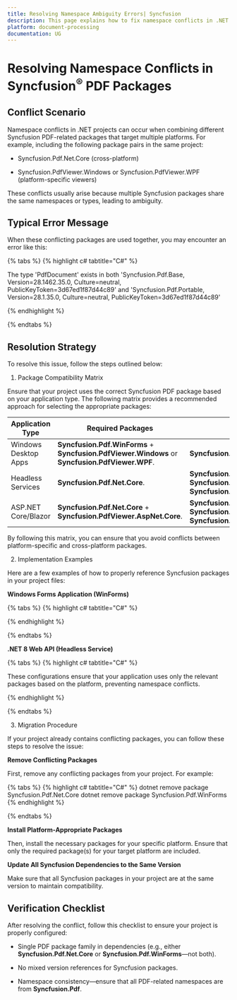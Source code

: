 ```yaml
---
title: Resolving Namespace Ambiguity Errors| Syncfusion
description: This page explains how to fix namespace conflicts in .NET applications caused by using Syncfusion PDF packages like Syncfusion.Pdf.Net.Core and PdfViewer
platform: document-processing
documentation: UG
---
```


# Resolving Namespace Conflicts in Syncfusion<sup>&reg;</sup> PDF Packages

## Conflict Scenario

Namespace conflicts in .NET projects can occur when combining different Syncfusion PDF-related packages that target multiple platforms. For example, including the following package pairs in the same project:

* Syncfusion.Pdf.Net.Core (cross-platform)

* Syncfusion.PdfViewer.Windows or Syncfusion.PdfViewer.WPF (platform-specific viewers)

These conflicts usually arise because multiple Syncfusion packages share the same namespaces or types, leading to ambiguity.

## Typical Error Message

When these conflicting packages are used together, you may encounter an error like this:

{% tabs %}
{% highlight c# tabtitle="C#" %}

The type 'PdfDocument' exists in both 'Syncfusion.Pdf.Base, Version=28.1462.35.0, Culture=neutral, PublicKeyToken=3d67ed1f87d44c89' and 'Syncfusion.Pdf.Portable, Version=28.1.35.0, Culture=neutral, PublicKeyToken=3d67ed1f87d44c89'

{% endhighlight %}

{% endtabs %}

## Resolution Strategy

To resolve this issue, follow the steps outlined below:

1. Package Compatibility Matrix

Ensure that your project uses the correct Syncfusion PDF package based on your application type. The following matrix provides a recommended approach for selecting the appropriate packages:

<table>
  <thead>
    <tr>
      <th>Application Type</th>
      <th>Required Packages</th>
      <th>Avoid</th>
    </tr>
  </thead>
  <tbody>
    <tr>
      <td>
        Windows Desktop Apps
      </td>
      <td>
        <b>Syncfusion.Pdf.WinForms</b> + <b>Syncfusion.PdfViewer.Windows</b> or <b>Syncfusion.PdfViewer.WPF</b>.
      </td>
      <td>
        <b>Syncfusion.Pdf.Net.Core</b>
      </td>
    </tr>
    <tr>
      <td>
        Headless Services
      </td>
      <td>
        <b>Syncfusion.Pdf.Net.Core</b>.
      </td>
      <td>
        <b>Syncfusion.Pdf.WinForms</b>, <b>Syncfusion.PdfViewer.Windows</b>, <b>Syncfusion.PdfViewer.WPF</b>
      </td>
    </tr>
    <tr>
      <td>
        ASP.NET Core/Blazor
      </td>
      <td>
        <b>Syncfusion.Pdf.Net.Core</b> + <b>Syncfusion.PdfViewer.AspNet.Core</b>.
      </td>
      <td>
        <b>Syncfusion.Pdf.WinForms</b>, <b>Syncfusion.PdfViewer.Windows</b>, <b>Syncfusion.PdfViewer.WPF</b>
      </td>
    </tr>
  </tbody>
</table>

By following this matrix, you can ensure that you avoid conflicts between platform-specific and cross-platform packages.

2. Implementation Examples

Here are a few examples of how to properly reference Syncfusion packages in your project files:

**Windows Forms Application (WinForms)**

{% tabs %}
{% highlight c# tabtitle="C#" %}

<!-- Windows Forms Application -->
<ItemGroup>
  <PackageReference Include="Syncfusion.Pdf.WinForms" Version="24.1.34" />
  <PackageReference Include="Syncfusion.PdfViewer.Windows" Version="24.1.34" />
</ItemGroup>

{% endhighlight %}

{% endtabs %}

**.NET 8 Web API (Headless Service)**

{% tabs %}
{% highlight c# tabtitle="C#" %}

<!-- .NET 8 Web API -->
<ItemGroup>
  <PackageReference Include="Syncfusion.Pdf.Net.Core" Version="24.1.34" />
</ItemGroup>
These configurations ensure that your application uses only the relevant packages based on the platform, preventing namespace conflicts.

{% endhighlight %}

{% endtabs %}

3. Migration Procedure

If your project already contains conflicting packages, you can follow these steps to resolve the issue:

**Remove Conflicting Packages**

First, remove any conflicting packages from your project. For example:

{% tabs %}
{% highlight c# tabtitle="C#" %}
dotnet remove package Syncfusion.Pdf.Net.Core
dotnet remove package Syncfusion.Pdf.WinForms
{% endhighlight %}

{% endtabs %}

**Install Platform-Appropriate Packages**

Then, install the necessary packages for your specific platform. Ensure that only the required package(s) for your target platform are included.

**Update All Syncfusion Dependencies to the Same Version**

Make sure that all Syncfusion packages in your project are at the same version to maintain compatibility.

## Verification Checklist

After resolving the conflict, follow this checklist to ensure your project is properly configured:

* Single PDF package family in dependencies (e.g., either **Syncfusion.Pdf.Net.Core** or **Syncfusion.Pdf.WinForms**—not both).

* No mixed version references for Syncfusion packages.

* Namespace consistency—ensure that all PDF-related namespaces are from **Syncfusion.Pdf**.